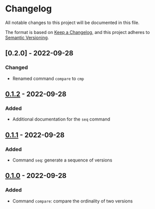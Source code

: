 # Changelog

All notable changes to this project will be documented in this file.

The format is based on [Keep a Changelog](https://keepachangelog.com/en/1.0.0/),
and this project adheres to [Semantic Versioning](https://semver.org/spec/v2.0.0.html).

## [0.2.0] - 2022-09-28

### Changed

- Renamed command `compare` to `cmp`

## [0.1.2] - 2022-09-28

### Added

- Additional documentation for the `seq` command

## [0.1.1] - 2022-09-28

### Added

- Command `seq`: generate a sequence of versions

## [0.1.0] - 2022-09-28

### Added

- Command `compare`: compare the ordinality of two versions

[unreleased]: https://github.com/olivierlacan/keep-a-changelog/compare/v0.1.2...HEAD
[0.1.2]: https://github.com/olivierlacan/keep-a-changelog/compare/v0.1.1...v0.1.2
[0.1.1]: https://github.com/olivierlacan/keep-a-changelog/compare/v0.1.0...v0.1.1
[0.1.0]: https://github.com/olivierlacan/keep-a-changelog/releases/tag/v0.1.0
